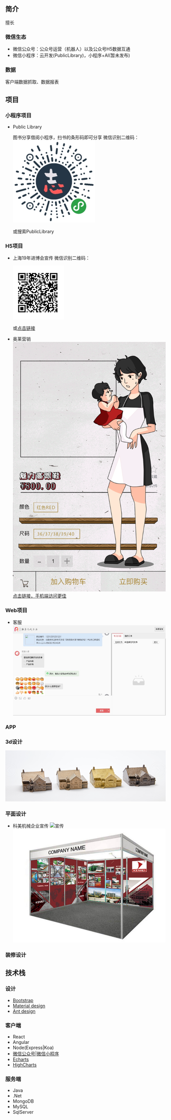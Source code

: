 ## 简介

擅长

### 微信生态

+ 微信公众号：公众号运营（机器人）以及公众号H5数据互通
+ 微信小程序：云开发(PublicLibrary)，小程序+AI(暂未发布)

### 数据

客户端数据抓取、数据报表

## 项目


### 小程序项目
+ Public Library
    
    图书分享借阅小程序，扫书的条形码即可分享
    微信识别二维码：
    ![PublicLibray](./assets/publiclibrary_code.jpg)
    
    或搜索PublicLibrary

### H5项目
+ 上海19年进博会宣传
    微信识别二维码：
        
    ![进博会宣传](./assets/jinbohui_code.png)
        
    或[点击链接](http://maka.im/pcviewer/7909972/H8VLE4FX)
+ 奥莱营销
        ![h5](./assets/h5.gif)
        [点击链接，手机端访问更佳](https://monvhh.github.io/20170513/)

### Web项目

+ 客服
![web](./assets/web_1.jpg)

### APP

### 3d设计
![3d](./assets/3d.png)

### 平面设计
+ 科美机械企业宣传
    ![宣传](./assets/kemei_xuanchuan.jpg)
    ![展览台](./assets/kemei_zhan.jpg)

### 装修设计

## 技术栈

### 设计

+ [Bootstrap](https://v4.bootcss.com/docs/4.0/examples/)
+ [Material design](https://material.io/design/)
+ [Ant design](https://ant.design/)

### 客户端

+ React
+ Angular
+ Node(Express|Koa)
+ [微信公众号](https://developers.weixin.qq.com/doc/offiaccount/Getting_Started/Overview.html)|[微信小程序](https://developers.weixin.qq.com/miniprogram/dev/framework/)
+ [Echarts](https://www.echartsjs.com/examples/zh/index.html)
+ [HighCharts](https://www.highcharts.com/demo)

### 服务端

+ Java
+ .Net
+ MongoDB
+ MySQL
+ SqlServer
